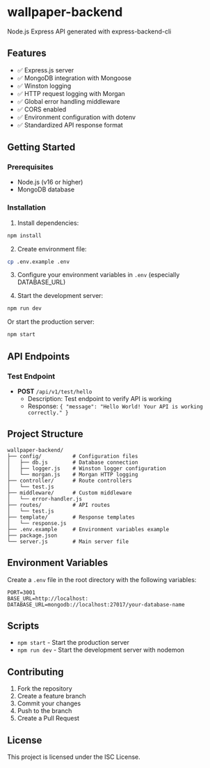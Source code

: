 # wallpaper-backend

Node.js Express API generated with express-backend-cli

## Features

- ✅ Express.js server
- ✅ MongoDB integration with Mongoose
- ✅ Winston logging
- ✅ HTTP request logging with Morgan
- ✅ Global error handling middleware
- ✅ CORS enabled
- ✅ Environment configuration with dotenv
- ✅ Standardized API response format

## Getting Started

### Prerequisites

- Node.js (v16 or higher)
- MongoDB database

### Installation

1. Install dependencies:
```bash
npm install
```

2. Create environment file:
```bash
cp .env.example .env
```

3. Configure your environment variables in `.env` (especially DATABASE_URL)

4. Start the development server:
```bash
npm run dev
```

Or start the production server:
```bash
npm start
```

## API Endpoints

### Test Endpoint
- **POST** `/api/v1/test/hello`
  - Description: Test endpoint to verify API is working
  - Response: `{ "message": "Hello World! Your API is working correctly." }`

## Project Structure

```
wallpaper-backend/
├── config/          # Configuration files
│   ├── db.js        # Database connection
│   ├── logger.js    # Winston logger configuration
│   └── morgan.js    # Morgan HTTP logging
├── controller/      # Route controllers
│   └── test.js
├── middleware/      # Custom middleware
│   └── error-handler.js
├── routes/          # API routes
│   └── test.js
├── template/        # Response templates
│   └── response.js
├── .env.example     # Environment variables example
├── package.json
└── server.js        # Main server file
```

## Environment Variables

Create a `.env` file in the root directory with the following variables:

```env
PORT=3001
BASE_URL=http://localhost:
DATABASE_URL=mongodb://localhost:27017/your-database-name
```

## Scripts

- `npm start` - Start the production server
- `npm run dev` - Start the development server with nodemon

## Contributing

1. Fork the repository
2. Create a feature branch
3. Commit your changes
4. Push to the branch
5. Create a Pull Request

## License

This project is licensed under the ISC License.